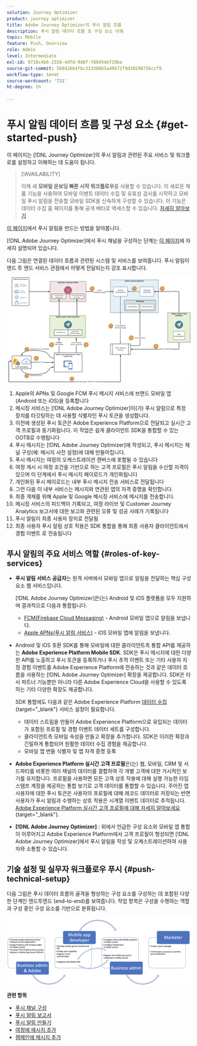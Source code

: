 ```yaml
---
solution: Journey Optimizer
product: journey optimizer
title: Adobe Journey Optimizer의 푸시 알림 흐름
description: 푸시 알림 데이터 흐름 및 구성 요소 이해
topic: Mobile
feature: Push, Overview
role: Admin
level: Intermediate
exl-id: 9718c4b6-2558-4dfd-9d8f-f8845def19ba
source-git-commit: 5b8d26b4fbc323308b5a49672f9d30298756ccf9
workflow-type: tm+mt
source-wordcount: '731'
ht-degree: 1%

---
```


# 푸시 알림 데이터 흐름 및 구성 요소 {#get-started-push}

이 페이지는 [!DNL Journey Optimizer]의 푸시 알림과 관련된 주요 서비스 및 워크플로를 설정하고 이해하는 데 도움이 됩니다.


>[!AVAILABILITY]
>
>이제 새 **모바일 온보딩 빠른 시작 워크플로우**&#x200B;를 사용할 수 있습니다. 이 새로운 제품 기능을 사용하여 모바일 이벤트 데이터 수집 및 유효성 검사를 시작하고 모바일 푸시 알림을 전송할 모바일 SDK을 신속하게 구성할 수 있습니다. 이 기능은 데이터 수집 홈 페이지를 통해 공개 베타로 액세스할 수 있습니다. [자세히 알아보기](mobile-onboarding-wf.md)
>

[이 페이지](create-push.md)에서 푸시 알림을 만드는 방법을 알아봅니다.

[!DNL Adobe Journey Optimizer]에서 푸시 채널을 구성하는 단계는 [이 페이지](push-configuration.md)에 자세히 설명되어 있습니다.

다음 그림은 연결된 데이터 흐름과 관련된 시스템 및 서비스를 보여줍니다. 푸시 알림이 엔드 투 엔드 서비스 관점에서 어떻게 전달되는지 강조 표시합니다.

![](assets/push-flow.png)

1. Apple의 APNs 및 Google FCM 푸시 메시지 서비스에 브랜드 모바일 앱(Android 또는 iOS)을 등록합니다
1. 메시징 서비스는 [!DNL Adobe Journey Optimizer]이(가) 푸시 알림으로 특정 장치를 타깃팅하는 데 사용할 식별자인 푸시 토큰을 생성합니다.
1. 이전에 생성된 푸시 토큰은 Adobe Experience Platform으로 전달되고 실시간 고객 프로필과 동기화됩니다. 이 작업은 쉽게 클라이언트 SDK을 통합할 수 있는 OOTB로 수행됩니다
1. 푸시 메시지는 [!DNL Adobe Journey Optimizer]에 작성되고, 푸시 메시지는 채널 구성(예: 메시지 사전 설정)에 대해 만들어집니다.
1. 푸시 메시지는 여정의 오케스트레이션 캔버스에 포함될 수 있습니다
1. 여정 게시 시 여정 조건을 기반으로 하는 고객 프로필은 푸시 알림을 수신할 자격이 있으며 이 단계에서 푸시 메시지 페이로드가 개인화됩니다
1. 개인화된 푸시 페이로드는 내부 푸시 메시지 전송 서비스로 전달됩니다
1. 그런 다음 이 내부 서비스는 메시지와 연관된 앱의 자격 증명을 확인합니다.
1. 최종 게재를 위해 Apple 및 Google 메시징 서비스에 메시지를 전송합니다.
1. 메시징 서비스의 피드백이 기록되고, 여정 라이브 및 Customer Journey Analytics 보고서에 대한 보고와 관련된 오류 및 성공 사례가 기록됩니다
1. 푸시 알림이 최종 사용자 장치로 전달됨
1. 최종 사용자 푸시 알림 상호 작용은 SDK 통합을 통해 최종 사용자 클라이언트에서 경험 이벤트 로 전송됩니다

## 푸시 알림의 주요 서비스 역할 {#roles-of-key-services}

* **푸시 알림 서비스 공급자**&#x200B;는 원격 서버에서 모바일 앱으로 알림을 전달하는 핵심 구성 요소 웹 서비스입니다.

  [!DNL Adobe Journey Optimizer]은(는) Android 및 iOS 플랫폼을 모두 지원하며 결과적으로 다음과 통합됩니다.
   * [FCM(Firebase Cloud Messaging)](https://firebase.google.com/docs/cloud-messaging) - Android 모바일 앱으로 알림을 보냅니다.
   * [Apple APNs(푸시 알림 서비스)](https://developer.apple.com/library/archive/documentation/NetworkingInternet/Conceptual/RemoteNotificationsPG/APNSOverview.html) - iOS 모바일 앱에 알림을 보냅니다.

* Android 및 iOS 호환 SDK를 통해 모바일에 대한 클라이언트측 통합 API를 제공하는 **Adobe Experience Platform Mobile SDK**. SDK은 푸시 메시지에 대한 다양한 API를 노출하고 푸시 토큰을 등록하거나 푸시 추적 이벤트 또는 기타 사용자 지정 경험 이벤트를 Adobe Experience Platform에 전송하는 것과 같은 데이터 흐름을 사용하는 [!DNL Adobe Journey Optimizer] 확장을 제공합니다. SDK은 타사 파트너 기능뿐만 아니라 다른 Adobe Experience Cloud을 사용할 수 있도록 하는 기타 다양한 확장도 제공합니다.

  SDK 통합에도 다음과 같은 Adobe Experience Platform [데이터 수집](https://experienceleague.adobe.com/docs/experience-platform/tags/home.html?lang=ko){target="_blank"} 서비스 설정이 필요합니다.

   * 데이터 스트림을 만들어 Adobe Experience Platform으로 유입되는 데이터가 포함된 프로필 및 경험 이벤트 데이터 세트를 구성합니다.
   * 클라이언트측 모바일 속성을 만들고 확장을 추가합니다. SDK은 이러한 확장과 긴밀하게 통합되어 원활한 데이터 수집 경험을 제공합니다.
   * 모바일 앱 번들 식별자 및 앱 자격 증명 등록

* **Adobe Experience Platform 실시간 고객 프로필**&#x200B;은(는) 웹, 모바일, CRM 및 서드파티를 비롯한 여러 채널의 데이터를 결합하여 각 개별 고객에 대한 거시적인 보기를 유지합니다. 프로필을 사용하면 모든 고객 상호 작용에 대해 실행 가능한 타임스탬프 계정을 제공하는 통합 보기로 고객 데이터를 통합할 수 있습니다. 주어진 앱 사용자에 대한 푸시 토큰은 사용자의 프로필에 대해 레코드 데이터로 저장되는 반면 사용자가 푸시 알림과 수행하는 상호 작용은 시계열 이벤트 데이터로 추적됩니다. [Adobe Experience Platform 실시간 고객 프로필에 대해 자세히 알아보세요](https://experienceleague.adobe.com/docs/experience-platform/profile/home.html?lang=ko){target="_blank"}.

* **[!DNL Adobe Journey Optimizer]** : 위에서 언급한 구성 요소와 모바일 앱 통합이 이루어지고 Adobe Experience Platform에서 고객 프로필이 형성되면 [!DNL Adobe Journey Optimizer]에서 푸시 알림을 작성 및 오케스트레이션하여 사용자와 소통할 수 있습니다.

## 기술 설정 및 실무자 워크플로우 푸시 {#push-technical-setup}

다음 그림은 푸시 데이터 흐름의 골격을 형성하는 구성 요소를 구성하는 데 포함된 다양한 단계인 엔드투엔드 (end-to-end)를 보여줍니다. 작업 항목은 구성을 수행하는 역할과 구성 중인 구성 요소를 기반으로 분류됩니다.

![](assets/user-flow.png)

**관련 항목**

* [푸시 채널 구성](push-configuration.md)
* [푸시 알림 보고서](../reports/journey-global-report-cja-push.md)
* [푸시 알림 만들기](create-push.md)
* [여정에 메시지 추가](../building-journeys/journeys-message.md)
* [캠페인에 메시지 추가](../campaigns/create-campaign.md)